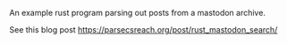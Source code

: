 An example rust program parsing out posts from a mastodon archive.

See this blog post https://parsecsreach.org/post/rust_mastodon_search/